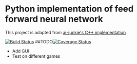 # Python implementation of feed forward neural network 

This project is adapted from [ai-junkie's C++ implementation](http://www.ai-junkie.com/ann/evolved/nnt1.html)

[![Build Status](https://travis-ci.org/washt/NeuralNetPy.svg)](https://travis-ci.org/washt/NeuralNetPy)
##TODO[![Coverage Status](https://coveralls.io/repos/washt/NeuralNetPy/badge.svg?branch=master&service=github)](https://coveralls.io/github/washt/NeuralNetPy?branch=master)
* Add GUI
* Test on different games